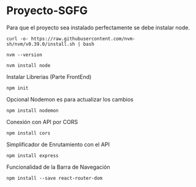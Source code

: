 # Proyecto-SGFG
Para que el proyecto sea instalado perfectamente se debe instalar node.

    curl -o- https://raw.githubusercontent.com/nvm-sh/nvm/v0.39.0/install.sh | bash

    nvm --version

    nvm install node


Instalar Librerias (Parte FrontEnd)

    npm init 

Opcional Nodemon es para actualizar los cambios
    
    npm install nodemon
    
Conexión con API por CORS

    npm install cors
Simplificador de Enrutamiento con el API

    npm install express
Funcionalidad de la Barra de Navegación

    npm install --save react-router-dom



